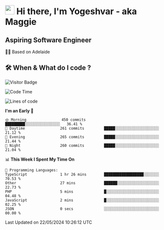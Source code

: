<h1><img src="https://emojis.slackmojis.com/emojis/images/1531849430/4246/blob-sunglasses.gif?1531849430" width="30"/> Hi there, I'm Yogeshvar - aka Maggie</h1>

## Aspiring Software Engineer
🏂🏻  Based on Adelaide 

## 🛠 When & What do I code ?  

![Visitor Badge](https://visitor-badge.feriirawann.repl.co?username=yogeshvar&repo=yogeshvar&label=Visitors&style=plastic&color=%23457BFF&contentType=svg)

<!--START_SECTION:waka-->
![Code Time](http://img.shields.io/badge/Code%20Time-2%2C899%20hrs%2028%20mins-blue)

![Lines of code](https://img.shields.io/badge/From%20Hello%20World%20I%27ve%20Written-4.2%20million%20lines%20of%20code-blue)

**I'm an Early 🐤** 

```text
🌞 Morning                450 commits         █████████░░░░░░░░░░░░░░░░   36.41 % 
🌆 Daytime                261 commits         █████░░░░░░░░░░░░░░░░░░░░   21.12 % 
🌃 Evening                265 commits         █████░░░░░░░░░░░░░░░░░░░░   21.44 % 
🌙 Night                  260 commits         █████░░░░░░░░░░░░░░░░░░░░   21.04 % 
```


📊 **This Week I Spent My Time On** 

```text
💬 Programming Languages: 
TypeScript               1 hr 26 mins        ██████████████████░░░░░░░   70.53 % 
Other                    27 mins             ██████░░░░░░░░░░░░░░░░░░░   22.73 % 
PHP                      5 mins              █░░░░░░░░░░░░░░░░░░░░░░░░   04.48 % 
JavaScript               2 mins              █░░░░░░░░░░░░░░░░░░░░░░░░   02.25 % 
JSON                     0 secs              ░░░░░░░░░░░░░░░░░░░░░░░░░   00.00 % 
```


 Last Updated on 22/05/2024 10:26:12 UTC
<!--END_SECTION:waka-->
